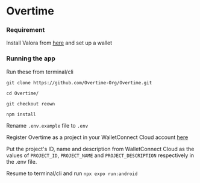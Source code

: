 # Overtime
### Requirement
Install Valora from [here](https://play.google.com/store/apps/details?id=co.clabs.valora) and set up a wallet

### Running the app
Run these from terminal/cli

```git clone https://github.com/Overtime-Org/Overtime.git```

```cd Overtime/```

```git checkout reown```

```npm install```

Rename ```.env.example``` file to ```.env```

Register Overtime as a project in your WalletConnect Cloud account [here](https://cloud.walletconnect.com/sign-in)

Put the project's ID, name and description from WalletConnect Cloud as the values of `PROJECT_ID`, `PROJECT_NAME` and `PROJECT_DESCRIPTION` respectively in the .env file.

Resume to terminal/cli and run `npx expo run:android`